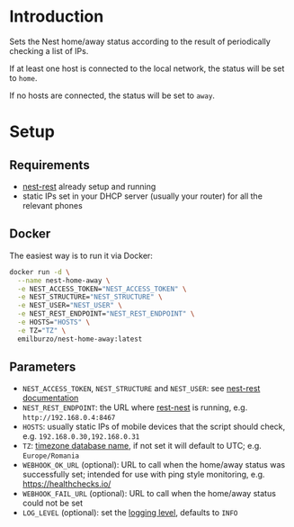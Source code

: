 # Introduction

Sets the Nest home/away status according to the result of periodically checking a list of IPs.

If at least one host is connected to the local network, the status will be set to `home`.

If no hosts are connected, the status will be set to `away`.

# Setup

## Requirements

- [nest-rest](https://github.com/emilburzo/nest-rest) already setup and running
- static IPs set in your DHCP server (usually your router) for all the relevant phones

## Docker

The easiest way is to run it via Docker:

```bash
docker run -d \
  --name nest-home-away \
  -e NEST_ACCESS_TOKEN="NEST_ACCESS_TOKEN" \
  -e NEST_STRUCTURE="NEST_STRUCTURE" \
  -e NEST_USER="NEST_USER" \
  -e NEST_REST_ENDPOINT="NEST_REST_ENDPOINT" \
  -e HOSTS="HOSTS" \
  -e TZ="TZ" \
  emilburzo/nest-home-away:latest
```

## Parameters

- `NEST_ACCESS_TOKEN`, `NEST_STRUCTURE` and `NEST_USER`:
  see [nest-rest documentation](https://github.com/emilburzo/nest-rest#nest-access-token-and-user-id)
- `NEST_REST_ENDPOINT`: the URL where [rest-nest](https://github.com/emilburzo/nest-rest) is running,
  e.g. `http://192.168.0.4:8467`
- `HOSTS`: usually static IPs of mobile devices that the script should check, e.g. `192.168.0.30,192.168.0.31`
- `TZ`: [timezone database name](https://en.wikipedia.org/wiki/List_of_tz_database_time_zones), if not set it will default to UTC; e.g. `Europe/Romania`
- `WEBHOOK_OK_URL` (optional): URL to call when the home/away status was successfully set; intended for use with ping style monitoring, e.g. https://healthchecks.io/
- `WEBHOOK_FAIL_URL` (optional): URL to call when the home/away status could not be set
- `LOG_LEVEL` (optional): set the [logging level](https://docs.python.org/3/library/logging.html#logging.Logger.setLevel), defaults to `INFO`
